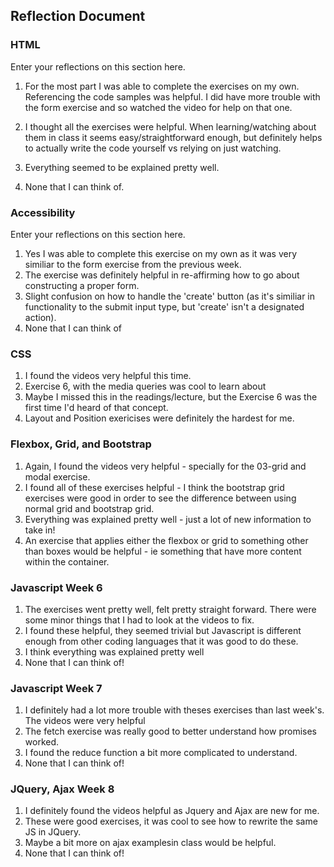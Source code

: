 ## Reflection Document

### HTML

Enter your reflections on this section here.

1. For the most part I was able to complete the exercises on my own. Referencing the code samples was helpful. I did have more trouble with the form exercise and so watched the video for help on that one.

1. I thought all the exercises were helpful. When learning/watching about them in class it seems easy/straightforward enough, but definitely helps to actually write the code yourself vs relying on just watching.

1. Everything seemed to be explained pretty well.

1. None that I can think of.

### Accessibility

Enter your reflections on this section here.

1. Yes I was able to complete this exercise on my own as it was very similiar to the form exercise from the previous week.
2. The exercise was definitely helpful in re-affirming how to go about constructing a proper form.
3. Slight confusion on how to handle the 'create' button (as it's similiar in functionality to the submit input type, but 'create' isn't a designated action).
4. None that I can think of

### CSS

1. I found the videos very helpful this time.
2. Exercise 6, with the media queries was cool to learn about
3. Maybe I missed this in the readings/lecture, but the Exercise 6 was the first time I'd heard of that concept.
4. Layout and Position exericises were definitely the hardest for me.

### Flexbox, Grid, and Bootstrap

1. Again, I found the videos very helpful - specially for the 03-grid and modal exercise.
2. I found all of these exercises helpful - I think the bootstrap grid exercises were good in order to see the difference between using normal grid and bootstrap grid.
3. Everything was explained pretty well - just a lot of new information to take in!
4. An exercise that applies either the flexbox or grid to something other than boxes would be helpful - ie something that have more content within the container.

### Javascript Week 6

1. The exercises went pretty well, felt pretty straight forward. There were some minor things that I had to look at the videos to fix.
2. I found these helpful, they seemed trivial but Javascript is different enough from other coding languages that it was good to do these.
3. I think everything was explained pretty well
4. None that I can think of!

### Javascript Week 7

1. I definitely had a lot more trouble with theses exercises than last week's. The videos were very helpful
2. The fetch exercise was really good to better understand how promises worked.
3. I found the reduce function a bit more complicated to understand.
4. None that I can think of!

### JQuery, Ajax Week 8

1. I definitely found the videos helpful as Jquery and Ajax are new for me.
2. These were good exercises, it was cool to see how to rewrite the same JS in JQuery.
3. Maybe a bit more on ajax examplesin class would be helpful.
4. None that I can think of!

